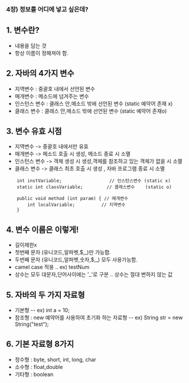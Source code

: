 ### 4장) 정보를 어디에 넣고 싶은데?

## 1. 변수란?
 - 내용을 담는 것 
 - 항상 이름이 정해져야 함.

## 2. 자바의 4가지 변수
 - 지역변수 : 중괄호 내에서 선언된 변수
 - 매개변수 : 메소드에 넘겨주는 변수
 - 인스턴스 변수 : 클래스 안,메소드 밖에 선언된 변수 (static 예약어 존재 x)
 - 클래스 변수 :  클래스 안,메소드 밖에 선언된 변수 (static 예약어 존재o)

## 3. 변수 유효 시점
 - 지역변수 -> 중괄호 내에서만 유효
 - 매개변수 -> 메소드 호출 시 생성, 메소드 종료 시 소멸
 - 인스턴스 변수 -> 객체 생성 시 생성,객체를 참조하고 있는 객체가 없을 시 소멸
 - 클래스 변수 -> 클래스 최초 호출 시 생성 , 자바 프로그램 종료 시 소멸

```
    int instVariable;                  // 인스턴스변수 (static x)
    static int classVariable;         // 클래스변수    (static o)
    
    public void method (int param) { // 매개변수
        int localVariable;          // 지역변수
    }
```
## 4. 변수 이름은 이렇게!
 - 길이제한x
 - 첫번째 문자 (유니코드,알파벳,$,_)만 가능함.
 - 두번째 문자 (유니코드,알파벳,숫자,$,_) 모두 사용가능함.
 - camel case 적용 .. ex) testNum
 - 상수는 모두 대문자,단어사이에는 '_'로 구분 .. 상수는 절대 변하지 않는 값

## 5. 자바의 두 가지 자료형
 - 기본형 -- ex) int a = 10;
 - 참조형 : new 예약어를 사용하여 초기화 하는 자료형 --
 ex) String str = new String("test");

## 6. 기본 자료형 8가지
 - 정수형 : byte, short, int, long, char
 - 소수형 : float,double
 - 기타형 : boolean



